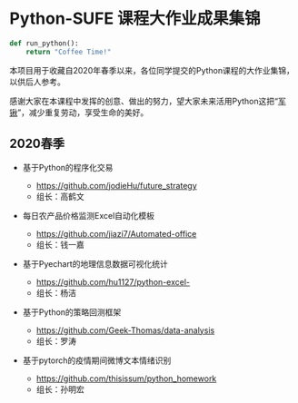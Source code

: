 # Python-SUFE 课程大作业成果集锦

```python
def run_python():
    return "Coffee Time!"
```

本项目用于收藏自2020年春季以来，各位同学提交的Python课程的大作业集锦，以供后人参考。

感谢大家在本课程中发挥的创意、做出的努力，望大家未来活用Python这把“[军锹](https://www.bilibili.com/video/BV15x411e7i3)”，减少重复劳动，享受生命的美好。

## 2020春季

* 基于Python的程序化交易
    * https://github.com/jodieHu/future_strategy 
    * 组长：高鹤文

* 每日农产品价格监测Excel自动化模板
    * https://github.com/jiazi7/Automated-office 
    * 组长：钱一嘉
    
* 基于Pyechart的地理信息数据可视化统计
    * https://github.com/hu1127/python-excel-
    * 组长：杨洁
    
* 基于Python的策略回测框架
    * https://github.com/Geek-Thomas/data-analysis
    * 组长：罗涛

* 基于pytorch的疫情期间微博文本情绪识别
    * https://github.com/thisissum/python_homework
    * 组长：孙明宏
